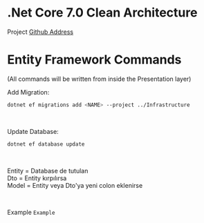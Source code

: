 # .Net Core 7.0 Clean Architecture

Project [Github Address](https://github.com/)

# Entity Framework Commands
(All commands will be written from inside the Presentation layer)

Add Migration:

```bash
dotnet ef migrations add <NAME> --project ../Infrastructure
```

<br>

Update Database:

```bash
dotnet ef database update
```

<br>

Entity = Database de tutulan
<br>
Dto = Entity kırpılırsa
<br>
Model = Entity veya Dto'ya yeni colon eklenirse

<br>

Example `Example`